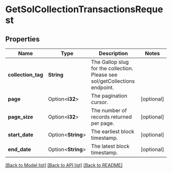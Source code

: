 # GetSolCollectionTransactionsRequest

## Properties

Name | Type | Description | Notes
------------ | ------------- | ------------- | -------------
**collection_tag** | **String** | The Gallop slug for the collection. Please see sol/getCollections endpoint. | 
**page** | Option<**i32**> | The pagination cursor. | [optional]
**page_size** | Option<**i32**> | The number of records returned per page. | [optional]
**start_date** | Option<**String**> | The earliest block timestamp. | [optional]
**end_date** | Option<**String**> | The latest block timestamp. | [optional]

[[Back to Model list]](../README.md#documentation-for-models) [[Back to API list]](../README.md#documentation-for-api-endpoints) [[Back to README]](../README.md)


